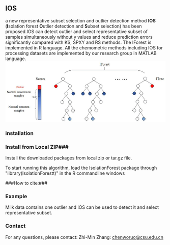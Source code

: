 ## IOS ##
a new representative subset selection and outlier detection method **IOS** (**I**solation forest **O**utlier detection and **S**ubset selection) has been proposed.IOS can detect outlier and select representative subset of samples simultaneously without y values and reduce prediction errors significantly compared with KS, SPXY and RS methods. The IForest is implemented in R language. All the chemometric methods including IOS for processing datasets are implemented by our research group in MATLAB language. 
![IOS](/images/IOS.jpg)

### installation ###
### Install from Local ZIP###

Install the downloaded packages from local zip or tar.gz file.

To start running this algorithm, load the IsolationForest package through "library(IsolationForestt)" in the R
commandline windows

###How to cite:###

### Example ###
Milk data contains one outlier and IOS can be used to detect it and select representative subset.

### Contact ###
For any questions, please contact: Zhi-Min Zhang:  chenworuo@csu.edu.cn
